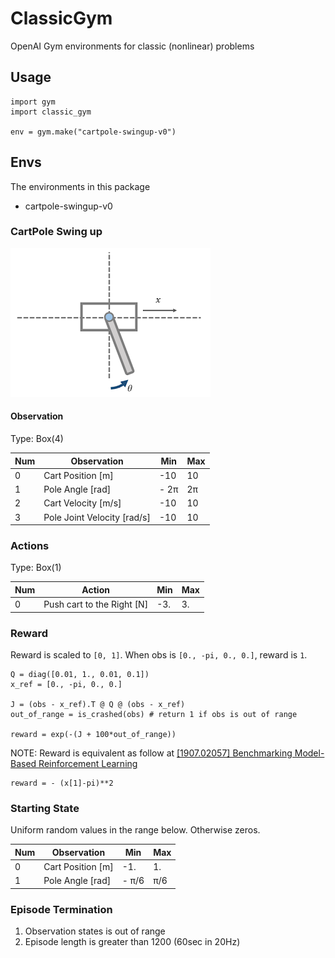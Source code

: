 # ClassicGym
OpenAI Gym environments for classic (nonlinear) problems

## Usage

```
import gym
import classic_gym

env = gym.make("cartpole-swingup-v0")
```

## Envs
The environments in this package
- cartpole-swingup-v0

### CartPole Swing up
![CartPole](assets/cartpole.png)

#### Observation
Type: Box(4)

Num | Observation | Min | Max
---|---|---|---
0 | Cart Position [m] | -10 | 10 
1 | Pole Angle [rad] | - 2&pi;  | 2&pi;
2 | Cart Velocity [m/s] | -10 | 10
3 | Pole Joint Velocity [rad/s] | -10 | 10 

### Actions
Type: Box(1)

Num | Action | Min | Max
--- | --- | --- | ---
0 | Push cart to the Right [N] | -3. |  3.

### Reward
Reward is scaled to `[0, 1]`. When obs is `[0., -pi, 0., 0.]`, reward is `1`.

```
Q = diag([0.01, 1., 0.01, 0.1])
x_ref = [0., -pi, 0., 0.]

J = (obs - x_ref).T @ Q @ (obs - x_ref)
out_of_range = is_crashed(obs) # return 1 if obs is out of range

reward = exp(-(J + 100*out_of_range))
```

NOTE: Reward is equivalent as follow at [\[1907\.02057\] Benchmarking Model\-Based Reinforcement Learning](https://arxiv.org/abs/1907.02057)

```
reward = - (x[1]-pi)**2
```

### Starting State
Uniform random values in the range below. Otherwise zeros.

Num | Observation | Min | Max
---|---|---|---
0 | Cart Position [m] | -1. | 1.
1 | Pole Angle [rad] | - &pi;/6  | &pi;/6

### Episode Termination
1. Observation states is out of range
2. Episode length is greater than 1200 (60sec in 20Hz)

